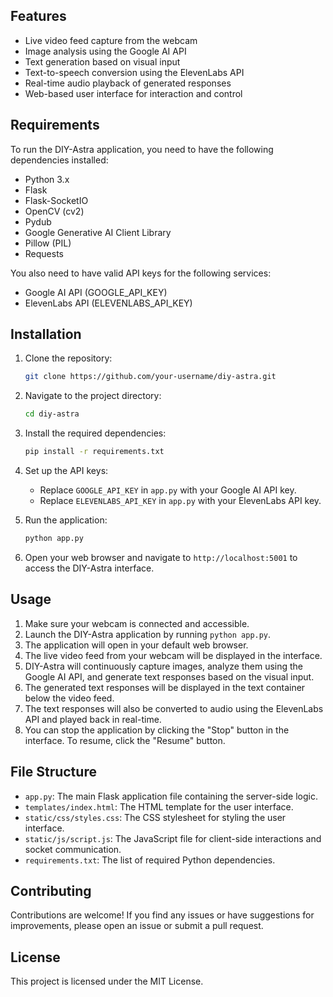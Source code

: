 

## Features
- Live video feed capture from the webcam
- Image analysis using the Google AI API
- Text generation based on visual input
- Text-to-speech conversion using the ElevenLabs API
- Real-time audio playback of generated responses
- Web-based user interface for interaction and control

## Requirements
To run the DIY-Astra application, you need to have the following dependencies installed:
- Python 3.x
- Flask
- Flask-SocketIO
- OpenCV (cv2)
- Pydub
- Google Generative AI Client Library
- Pillow (PIL)
- Requests

You also need to have valid API keys for the following services:
- Google AI API (GOOGLE_API_KEY)
- ElevenLabs API (ELEVENLABS_API_KEY)

## Installation
1. Clone the repository:
   ```bash
   git clone https://github.com/your-username/diy-astra.git
   ```

2. Navigate to the project directory:
   ```bash
   cd diy-astra
   ```

3. Install the required dependencies:
   ```bash
   pip install -r requirements.txt
   ```

4. Set up the API keys:
   - Replace `GOOGLE_API_KEY` in `app.py` with your Google AI API key.
   - Replace `ELEVENLABS_API_KEY` in `app.py` with your ElevenLabs API key.

5. Run the application:
   ```bash
   python app.py
   ```

6. Open your web browser and navigate to `http://localhost:5001` to access the DIY-Astra interface.

## Usage
1. Make sure your webcam is connected and accessible.
2. Launch the DIY-Astra application by running `python app.py`.
3. The application will open in your default web browser.
4. The live video feed from your webcam will be displayed in the interface.
5. DIY-Astra will continuously capture images, analyze them using the Google AI API, and generate text responses based on the visual input.
6. The generated text responses will be displayed in the text container below the video feed.
7. The text responses will also be converted to audio using the ElevenLabs API and played back in real-time.
8. You can stop the application by clicking the "Stop" button in the interface. To resume, click the "Resume" button.

## File Structure
- `app.py`: The main Flask application file containing the server-side logic.
- `templates/index.html`: The HTML template for the user interface.
- `static/css/styles.css`: The CSS stylesheet for styling the user interface.
- `static/js/script.js`: The JavaScript file for client-side interactions and socket communication.
- `requirements.txt`: The list of required Python dependencies.

## Contributing
Contributions are welcome! If you find any issues or have suggestions for improvements, please open an issue or submit a pull request.

## License
This project is licensed under the MIT License.

